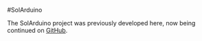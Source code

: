 #SolArduino 

The SolArduino project was previously developed here, now being continued on [GitHub](https://github.com/PHPirates/SolArduino).